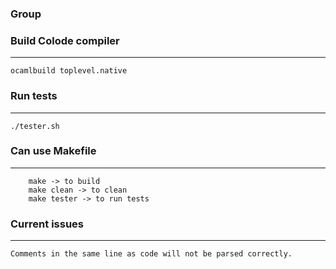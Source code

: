 ### Group


### Build Colode compiler
------
	ocamlbuild toplevel.native

### Run tests
------
	./tester.sh

### Can use Makefile
------
        make -> to build
        make clean -> to clean
        make tester -> to run tests

### Current issues
------
	Comments in the same line as code will not be parsed correctly.
